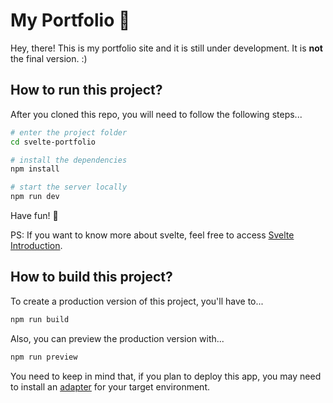 # My Portfolio 🚧
Hey, there! This is my portfolio site and it is still under development. It is **not** the final version. :)

## How to run this project?
After you cloned this repo, you will need to follow the following steps...

```bash
# enter the project folder
cd svelte-portfolio

# install the dependencies
npm install

# start the server locally
npm run dev
```

Have fun! 🤗

PS: If you want to know more about svelte, feel free to access [Svelte Introduction](https://kit.svelte.dev/docs/introduction).

## How to build this project?
To create a production version of this project, you'll have to...

```bash
npm run build
```

Also, you can preview the production version with...

```bash
npm run preview
```

You need to keep in mind that, if you plan to deploy this app, you may need to install an [adapter](https://kit.svelte.dev/docs/adapters) for your target environment.
